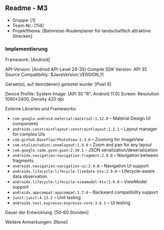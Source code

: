 ## Readme - M3

* Gruppe: [1]
* Team-Nr.: [114]
* Projektthema: [Bahnreise-Routenplaner für landschaftlich attraktive Strecken]

### Implementierung

Framework:	[Android]

API-Version: [Android API-Level 24-35]
Compile SDK Version: API 35
Source Compatibility: $JavaVersion.VERSION_11

Geraet(e), auf dem(denen) getestet wurde: [Pixel 6]

Device Profile: 
System Image: [API 30 "R", Android 11.0]
Screen: Resolution 1080*2400, Density 420 dpi

Externe Libraries und Frameworks:
- `com.google.android.material:material:1.12.0` – Material Design UI components
- `androidx.constraintlayout:constraintlayout:2.2.1` – Layout manager for complex UIs
- `com.github.Baseflow:PhotoView:2.3.0` – Zooming for ImageView
- `com.otaliastudios:zoomlayout:1.9.0` – Zoom and pan for any layout
- `com.google.code.gson:gson:2.10.1` – JSON serialization/deserialization
- `androidx.navigation:navigation-fragment:2.9.0` – Navigation between fragments
- `androidx.navigation:navigation-ui:2.9.0` – Navigation UI support
- `androidx.lifecycle:lifecycle-livedata-ktx:2.9.0` – Lifecycle-aware data observation
- `androidx.lifecycle:lifecycle-viewmodel-ktx:2.9.0` – ViewModel support
- `androidx.appcompat:appcompat:1.7.0` – Backward compatibility support
- `junit:junit:4.13.2` – Unit testing
- `androidx.test.espresso:espresso-core:3.6.1` – UI testing

Dauer der Entwicklung:
[50-60 Stunden]

Weitere Anmerkungen:
[None]